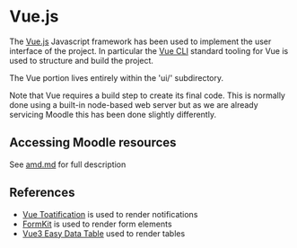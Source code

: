# Vue.js

The [Vue.js](https://vuejs.org/) Javascript framework has been used to implement the user interface of the project. In particular the [Vue CLI](https://cli.vuejs.org/) standard tooling for Vue is used to structure and build the project. 

The Vue portion lives entirely within the 'ui/' subdirectory. 

Note that Vue requires a build step to create its final code. This is normally done using a built-in node-based web server but as we are already servicing Moodle this has been done slightly differently.

## Accessing Moodle resources

See [amd.md](./amd.md) for full description

## References

* [Vue Toatification](https://vue-toastification.maronato.dev/) is used to render notifications
* [FormKit](https://formkit.com/) is used to render form elements
* [Vue3 Easy Data Table](https://github.com/HC200ok/vue3-easy-data-table) used to render tables